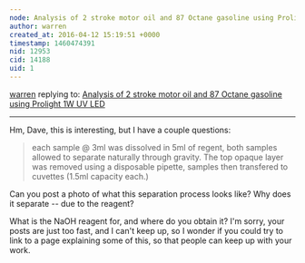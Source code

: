 ```yaml
---
node: Analysis of 2 stroke motor oil and 87 Octane gasoline using Prolight 1W UV LED
author: warren
created_at: 2016-04-12 15:19:51 +0000
timestamp: 1460474391
nid: 12953
cid: 14188
uid: 1
---
```




[warren](../profile/warren) replying to: [Analysis of 2 stroke motor oil and 87 Octane gasoline using Prolight 1W UV LED](../notes/dhaffnersr/04-09-2016/analysis-of-2-stroke-motor-oil-and-87-octane-gasoline-using-prolight-1w-uv-led)

----
Hm, Dave, this is interesting, but I have a couple questions:

> each sample @ 3ml was dissolved in 5ml of regent, both samples allowed to separate naturally through gravity. The top opaque layer was removed using a disposable pipette, samples then transfered to cuvettes (1.5ml capacity each.)

Can you post a photo of what this separation process looks like? Why does it separate -- due to the reagent?

What is the NaOH reagent for, and where do you obtain it? I'm sorry, your posts are just too fast, and I can't keep up, so I wonder if you could try to link to a page explaining some of this, so that people can keep up with your work. 